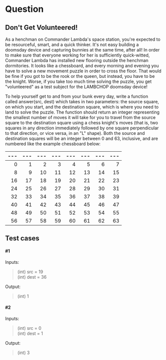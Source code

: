 # Question
Don't Get Volunteered!
----------------------

As a henchman on Commander Lambda's space station, you're expected to be resourceful, smart, and a quick thinker. It's not easy building a doomsday device and capturing bunnies at the same time, after all! In order to make sure that everyone working for her is sufficiently quick-witted, Commander Lambda has installed new flooring outside the henchman dormitories. It looks like a chessboard, and every morning and evening you have to solve a new movement puzzle in order to cross the floor. That would be fine if you got to be the rook or the queen, but instead, you have to be the knight. Worse, if you take too much time solving the puzzle, you get "volunteered" as a test subject for the LAMBCHOP doomsday device!

To help yourself get to and from your bunk every day, write a function called answer(src, dest) which takes in two parameters: the source square, on which you start, and the destination square, which is where you need to land to solve the puzzle.  The function should return an integer representing the smallest number of moves it will take for you to travel from the source square to the destination square using a chess knight's moves (that is, two squares in any direction immediately followed by one square perpendicular to that direction, or vice versa, in an "L" shape).  Both the source and destination squares will be an integer between 0 and 63, inclusive, and are numbered like the example chessboard below:

|---|---|---|---|---|---|---|---|
|---:|---:|---:|---:|---:|---:|---:|---:|
| 0| 1| 2| 3| 4| 5| 6| 7|
| 8| 9|10|11|12|13|14|15|
|16|17|18|19|20|21|22|23|
|24|25|26|27|28|29|30|31|
|32|33|34|35|36|37|38|39|
|40|41|42|43|44|45|46|47|
|48|49|50|51|52|53|54|55|
|56|57|58|59|60|61|62|63|

Test cases
----------
#### #1
Inputs:
> (int) src = 19 <br>
> (int) dest = 36 <br>

Output:
> (int) 1 <br>

#### #2
Inputs:
> (int) src = 0 <br>
> (int) dest = 1 <br>

Output:
> (int) 3 <br>
